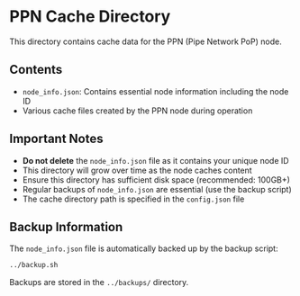# PPN Cache Directory

This directory contains cache data for the PPN (Pipe Network PoP) node.

## Contents

- `node_info.json`: Contains essential node information including the node ID
- Various cache files created by the PPN node during operation

## Important Notes

- **Do not delete** the `node_info.json` file as it contains your unique node ID
- This directory will grow over time as the node caches content
- Ensure this directory has sufficient disk space (recommended: 100GB+)
- Regular backups of `node_info.json` are essential (use the backup script)
- The cache directory path is specified in the `config.json` file

## Backup Information

The `node_info.json` file is automatically backed up by the backup script:

```bash
../backup.sh
```

Backups are stored in the `../backups/` directory. 